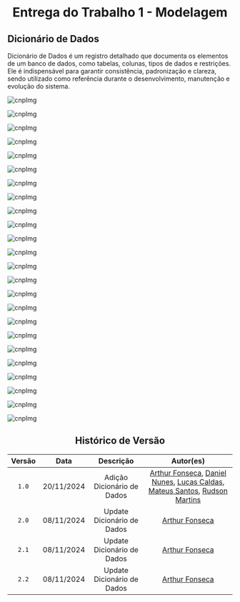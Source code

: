 # <center>Entrega do Trabalho 1 - Modelagem</center>

## **Dicionário de Dados**

Dicionário de Dados é um registro detalhado que documenta os elementos de um banco de dados, como tabelas, colunas, tipos de dados e restrições. Ele é indispensável para garantir consistência, padronização e clareza, sendo utilizado como referência durante o desenvolvimento, manutenção e evolução do sistema.

![cnpImg](../img/personagem_dd.png)


![cnpImg](../img/pc_dd.png)


![cnpImg](../img/npc_dd.png)


![cnpImg](../img/inimigo_dd.png)


![cnpImg](../img/instanciainimigo_dd.png)


![cnpImg](../img/comerciante_dd.png)


![cnpImg](../img/loja_dd.png)


![cnpImg](../img/item_dd.png)


![cnpImg](../img/armadura_dd.png)


![cnpImg](../img/arma_dd.png)


![cnpImg](../img/implantecibernetico_dd.png)


![cnpImg](../img/instanciaitem_dd.png)


![cnpImg](../img/inventario_dd.png)


![cnpImg](../img/distrito_dd.png)


![cnpImg](../img/celula_dd.png)


![cnpImg](../img/classes_dd.png)


![cnpImg](../img/faccao_dd.png)


![cnpImg](../img/dialogo_dd.png)


![cnpImg](../img/interacao_dd.png)


![cnpImg](../img/missao_dd.png)


![cnpImg](../img/progresso_missao_dd.png)


![cnpImg](../img/armadura_equipada_dd.png)


![cnpImg](../img/implante_equipado_dd.png)

![cnpImg](../img/salarespawninimigo_dd.png)

<center>

## Histórico de Versão
| Versão | Data | Descrição | Autor(es) |
| :-: | :-: | :-: | :-: | 
| `1.0`  | 20/11/2024 | Adição Dicionário de Dados| [Arthur Fonseca](https://github.com/arthrfonsecaa), [Daniel Nunes](https://github.com/DanNunes777), [Lucas Caldas](https://github.com/lucascaldasb), [Mateus Santos](https://github.com/14luke08), [Rudson Martins](https://github.com/RudsonMartin) |
| `2.0` | 08/11/2024 | Update Dicionário de Dados | [Arthur Fonseca](https://github.com/arthrfonsecaa) |
| `2.1` | 08/11/2024 | Update Dicionário de Dados | [Arthur Fonseca](https://github.com/arthrfonsecaa) |
| `2.2` | 08/11/2024 | Update Dicionário de Dados | [Arthur Fonseca](https://github.com/arthrfonsecaa) |


</center>